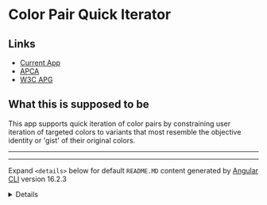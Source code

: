 # Color Pair Quick Iterator

## Links

* [Current App](https://pawn002.github.io/color-pair-quick-iterator/)
* [APCA](https://www.myndex.com/APCA/)
* [W3C APG](https://www.w3.org/WAI/ARIA/apg/patterns/)

## What this is supposed to be

This app supports quick iteration of color pairs by constraining user iteration of targeted colors to variants that most resemble the objective identity or 'gist' of their original colors.

---
---

Expand `<details>` below for default `README.MD` content generated by [Angular CLI](https://github.com/angular/angular-cli) version 16.2.3

<details>

## Development server

Run `ng serve` for a dev server. Navigate to `http://localhost:4200/`. The application will automatically reload if you change any of the source files.

## Code scaffolding

Run `ng generate component component-name` to generate a new component. You can also use `ng generate directive|pipe|service|class|guard|interface|enum|module`.

## Build

Run `ng build` to build the project. The build artifacts will be stored in the `dist/` directory.

## Running unit tests

Run `ng test` to execute the unit tests via [Karma](https://karma-runner.github.io).

## Running end-to-end tests

Run `ng e2e` to execute the end-to-end tests via a platform of your choice. To use this command, you need to first add a package that implements end-to-end testing capabilities.

## Further help

To get more help on the Angular CLI use `ng help` or go check out the [Angular CLI Overview and Command Reference](https://angular.io/cli) page.
